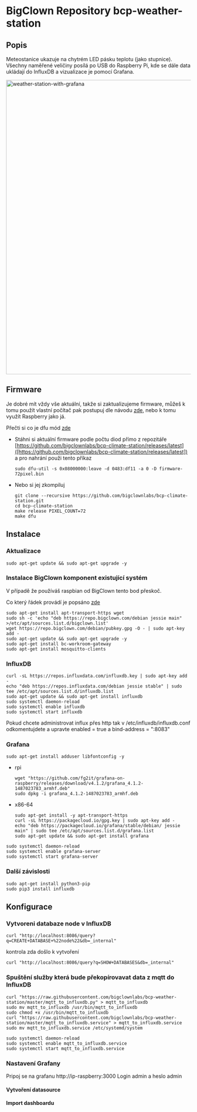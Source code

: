# BigClown Repository bcp-weather-station

## Popis

Meteostanice ukazuje na chytrém LED pásku teplotu (jako stupnice). Všechny naměřené veličiny posílá po USB do Raspberry Pi, kde se dále data ukládají do InfluxDB a vizualizace je pomocí Grafana.

<a href="images/weather-station-with-grafana.jpg" target="_blank">
    <img src="images/weather-station-with-grafana.jpg" alt="weather-station-with-grafana" width="800px"/>
</a>

## Firmware

Je dobré mít vždy vše aktuální, takže si zaktualizujeme firmware, můžeš k tomu použít vlastní počítač pak postupuj dle návodu [zde](https://doc.bigclown.cz/core-module-flashing.html), nebo k tomu využít Raspberry jako já.

Přečti si co je dfu mód [zde](https://doc.bigclown.cz/core-module-flashing.html#nahrávání-programu-přes-usb-dfu-bootloader)

* Stáhni si aktuální firmware podle počtu diod přímo z repozitáře [https://github.com/bigclownlabs/bcp-climate-station/releases/latest]([https://github.com/bigclownlabs/bcp-climate-station/releases/latest])
a pro nahrání použi tento příkaz
    ```
    sudo dfu-util -s 0x08000000:leave -d 0483:df11 -a 0 -D firmware-72pixel.bin
    ```

* Nebo si jej zkompiluj
  ```
  git clone --recursive https://github.com/bigclownlabs/bcp-climate-station.git
  cd bcp-climate-station
  make release PIXEL_COUNT=72
  make dfu
  ```

## Instalace


### Aktualizace

```
sudo apt-get update && sudo apt-get upgrade -y
```

### Instalace BigClown komponent existující systém

V případě že používáš raspbian od BigClown tento bod přeskoč.

Co který řádek provádí je popsáno [zde](https://doc.bigclown.cz/raspberry-pi-installation.html#instalace-bigclown-balíčků-na-existující-systém)

```
sudo apt-get install apt-transport-https wget
sudo sh -c 'echo "deb https://repo.bigclown.com/debian jessie main" >/etc/apt/sources.list.d/bigclown.list'
wget https://repo.bigclown.com/debian/pubkey.gpg -O - | sudo apt-key add -
sudo apt-get update && sudo apt-get upgrade -y
sudo apt-get install bc-workroom-gateway
sudo apt-get install mosquitto-clients
```

### InfluxDB

```
curl -sL https://repos.influxdata.com/influxdb.key | sudo apt-key add -
echo "deb https://repos.influxdata.com/debian jessie stable" | sudo tee /etc/apt/sources.list.d/influxdb.list
sudo apt-get update && sudo apt-get install influxdb
sudo systemctl daemon-reload
sudo systemctl enable influxdb
sudo systemctl start influxdb
```

Pokud chcete administrovat influx přes http tak v /etc/influxdb/influxdb.conf
odkomentujdete a upravte enabled = true a bind-address = ":8083"

### Grafana

```
sudo apt-get install adduser libfontconfig -y
```

* rpi

    ```
	wget "https://github.com/fg2it/grafana-on-raspberry/releases/download/v4.1.2/grafana_4.1.2-1487023783_armhf.deb"
	sudo dpkg -i grafana_4.1.2-1487023783_armhf.deb
    ```
* x86-64

    ````
	sudo apt-get install -y apt-transport-https
	curl -sL https://packagecloud.io/gpg.key | sudo apt-key add -
	echo "deb https://packagecloud.io/grafana/stable/debian/ jessie main" | sudo tee /etc/apt/sources.list.d/grafana.list
	sudo apt-get update && sudo apt-get install grafana
    ````

```
sudo systemctl daemon-reload
sudo systemctl enable grafana-server
sudo systemctl start grafana-server
```

### Další závislosti

```
sudo apt-get install python3-pip
sudo pip3 install influxdb
```

## Konfigurace


### Vytvoreni databaze node v InfluxDB
```
curl "http://localhost:8086/query?q=CREATE+DATABASE+%22node%22&db=_internal"
```
kontrola zda došlo k vytvoření
```
curl "http://localhost:8086/query?q=SHOW+DATABASES&db=_internal"
```

### Spuštění služby která bude překopírovavat data z mqtt do InfluxDB

```
curl "https://raw.githubusercontent.com/bigclownlabs/bcp-weather-station/master/mqtt_to_influxdb.py" > mqtt_to_influxdb
sudo mv mqtt_to_influxdb /usr/bin/mqtt_to_influxdb
sudo chmod +x /usr/bin/mqtt_to_influxdb
curl "https://raw.githubusercontent.com/bigclownlabs/bcp-weather-station/master/mqtt_to_influxdb.service" > mqtt_to_influxdb.service
sudo mv mqtt_to_influxdb.service /etc/systemd/system

sudo systemctl daemon-reload
sudo systemctl enable mqtt_to_influxdb.service
sudo systemctl start mqtt_to_influxdb.service
```

### Nastavení Grafany

Pripoj se na grafanu http://ip-raspberry:3000
Login admin a heslo admin




#### Vytvoření datasource

#### Import dashboardu
